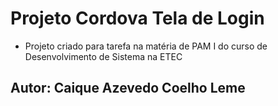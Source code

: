 # Projeto Cordova Tela de Login 

 - Projeto criado para tarefa na matéria de PAM I do curso de Desenvolvimento de Sistema na ETEC



## Autor: Caique Azevedo Coelho Leme
